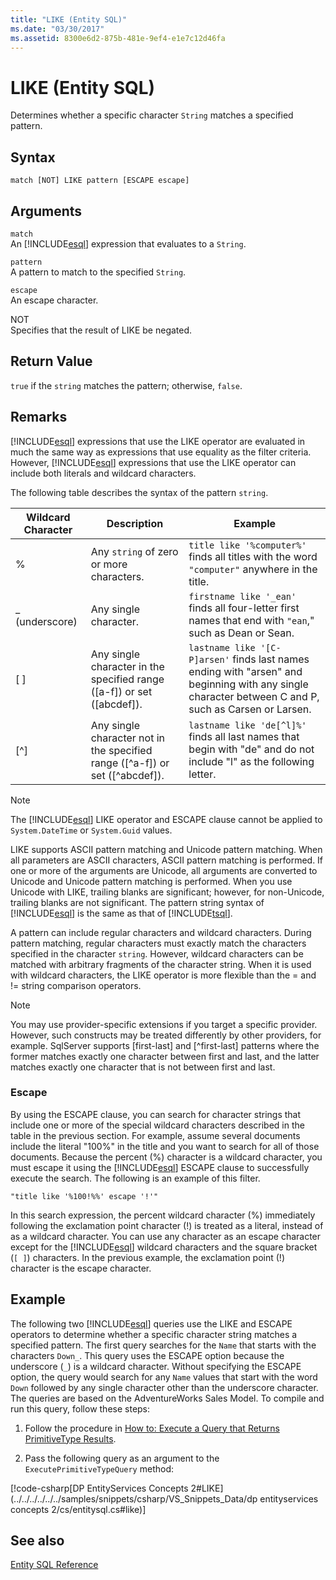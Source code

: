 ```yaml
---
title: "LIKE (Entity SQL)"
ms.date: "03/30/2017"
ms.assetid: 8300e6d2-875b-481e-9ef4-e1e7c12d46fa
---
```

# LIKE (Entity SQL)
Determines whether a specific character `String` matches a specified pattern.  
  
## Syntax  
  
```  
match [NOT] LIKE pattern [ESCAPE escape]  
```  
  
## Arguments  
 `match`  
 An [!INCLUDE[esql](../../../../../../includes/esql-md.md)] expression that evaluates to a `String`.  
  
 `pattern`  
 A pattern to match to the specified `String`.  
  
 `escape`  
 An escape character.  
  
 NOT  
 Specifies that the result of LIKE be negated.  
  
## Return Value  
 `true` if the `string` matches the pattern; otherwise, `false`.  
  
## Remarks  
 [!INCLUDE[esql](../../../../../../includes/esql-md.md)] expressions that use the LIKE operator are evaluated in much the same way as expressions that use equality as the filter criteria. However, [!INCLUDE[esql](../../../../../../includes/esql-md.md)] expressions that use the LIKE operator can include both literals and wildcard characters.  
  
 The following table describes the syntax of the pattern `string`.  
  
|Wildcard Character|Description|Example|  
|------------------------|-----------------|-------------|  
|%|Any `string` of zero or more characters.|`title like '%computer%'` finds all titles with the word `"computer"` anywhere in the title.|  
|_ (underscore)|Any single character.|`firstname like '_ean'` finds all four-letter first names that end with `"ean`," such as Dean or Sean.|  
|[ ]|Any single character in the specified range ([a-f]) or set ([abcdef]).|`lastname like '[C-P]arsen'` finds last names ending with "arsen" and beginning with any single character between C and P, such as Carsen or Larsen.|  
|[^]|Any single character not in the specified range ([^a-f]) or set ([^abcdef]).|`lastname like 'de[^l]%'` finds all last names that begin with "de" and do not include "l" as the following letter.|  
  
> [!NOTE]
>  The [!INCLUDE[esql](../../../../../../includes/esql-md.md)] LIKE operator and ESCAPE clause cannot be applied to `System.DateTime` or `System.Guid` values.  
  
 LIKE supports ASCII pattern matching and Unicode pattern matching. When all parameters are ASCII characters, ASCII pattern matching is performed. If one or more of the arguments are Unicode, all arguments are converted to Unicode and Unicode pattern matching is performed. When you use Unicode with LIKE, trailing blanks are significant; however, for non-Unicode, trailing blanks are not significant. The pattern string syntax of [!INCLUDE[esql](../../../../../../includes/esql-md.md)] is the same as that of [!INCLUDE[tsql](../../../../../../includes/tsql-md.md)].  
  
 A pattern can include regular characters and wildcard characters. During pattern matching, regular characters must exactly match the characters specified in the character `string`. However, wildcard characters can be matched with arbitrary fragments of the character string. When it is used with wildcard characters, the LIKE operator is more flexible than the = and != string comparison operators.  
  
> [!NOTE]
>  You may use provider-specific extensions if you target a specific provider. However, such constructs may be treated differently by other providers, for example. SqlServer supports [first-last] and [^first-last] patterns where the former matches exactly one character between first and last, and the latter matches exactly one character that is not between first and last.  
  
### Escape  
 By using the ESCAPE clause, you can search for character strings that include one or more of the special wildcard characters described in the table in the previous section. For example, assume several documents include the literal "100%" in the title and you want to search for all of those documents. Because the percent (%) character is a wildcard character, you must escape it using the [!INCLUDE[esql](../../../../../../includes/esql-md.md)] ESCAPE clause to successfully execute the search. The following is an example of this filter.  
  
```  
"title like '%100!%%' escape '!'"  
```  
  
 In this search expression, the percent wildcard character (%) immediately following the exclamation point character (!) is treated as a literal, instead of as a wildcard character. You can use any character as an escape character except for the [!INCLUDE[esql](../../../../../../includes/esql-md.md)] wildcard characters and the square bracket (`[ ]`) characters. In the previous example, the exclamation point (!) character is the escape character.  
  
## Example  
 The following two [!INCLUDE[esql](../../../../../../includes/esql-md.md)] queries use the LIKE and ESCAPE operators to determine whether a specific character string matches a specified pattern. The first query searches for the `Name` that starts with the characters `Down_`. This query uses the ESCAPE option because the underscore (`_`) is a wildcard character. Without specifying the ESCAPE option, the query would search for any `Name` values that start with the word `Down` followed by any single character other than the underscore character. The queries are based on the AdventureWorks Sales Model. To compile and run this query, follow these steps:  
  
1.  Follow the procedure in [How to: Execute a Query that Returns PrimitiveType Results](../../../../../../docs/framework/data/adonet/ef/how-to-execute-a-query-that-returns-primitivetype-results.md).  
  
2.  Pass the following query as an argument to the `ExecutePrimitiveTypeQuery` method:  
  
 [!code-csharp[DP EntityServices Concepts 2#LIKE](../../../../../../samples/snippets/csharp/VS_Snippets_Data/dp entityservices concepts 2/cs/entitysql.cs#like)]  
  
## See also
 [Entity SQL Reference](../../../../../../docs/framework/data/adonet/ef/language-reference/entity-sql-reference.md)
